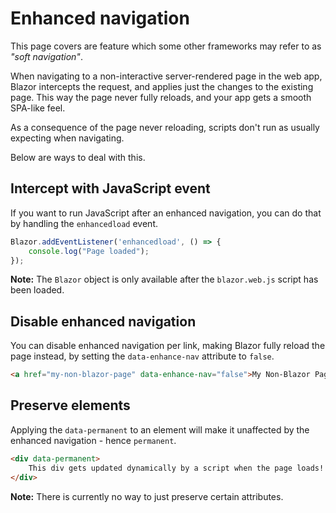 # Enhanced navigation

This page covers are feature which some other frameworks may refer to as _"soft navigation"_.

When navigating to a non-interactive server-rendered page in the web app, Blazor intercepts the request, and applies just the changes to the existing page. This way the page never fully reloads, and your app gets a smooth SPA-like feel.

As a consequence of the page never reloading, scripts don't run as usually expecting when navigating.

Below are ways to deal with this.

## Intercept with JavaScript event

If you want to run JavaScript after an enhanced navigation, you can do that by handling the ``enhancedload`` event.

```javascript 
Blazor.addEventListener('enhancedload', () => {
    console.log("Page loaded");
});
```

**Note:** The ``Blazor`` object is only available after the ``blazor.web.js`` script has been loaded.


## Disable enhanced navigation

You can disable enhanced navigation per link, making Blazor fully reload the page instead, by setting the ``data-enhance-nav`` attribute to ``false``.

```html
<a href="my-non-blazor-page" data-enhance-nav="false">My Non-Blazor Page</a>
```

## Preserve elements

Applying the ``data-permanent`` to an element will make it unaffected by the enhanced navigation - hence ``permanent``.

```html
<div data-permanent>
    This div gets updated dynamically by a script when the page loads!
</div>
```

**Note:** There is currently no way to just preserve certain attributes.